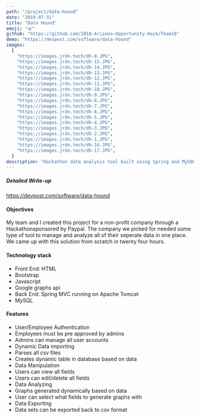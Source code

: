 ```yaml
---
path: "/project/data-hound"
date: "2019-07-31"
title: "Data Hound"
emoji: "📊"
github: "https://github.com/2018-Arizona-Opportunity-Hack/Team18"
demo: "https://devpost.com/software/data-hound"
images:
  [
    "https://images.jrdn.tech/dh-0.JPG",
    "https://images.jrdn.tech/dh-15.JPG",
    "https://images.jrdn.tech/dh-14.JPG",
    "https://images.jrdn.tech/dh-13.JPG",
    "https://images.jrdn.tech/dh-12.JPG",
    "https://images.jrdn.tech/dh-11.JPG",
    "https://images.jrdn.tech/dh-10.JPG",
    "https://images.jrdn.tech/dh-9.JPG",
    "https://images.jrdn.tech/dh-8.JPG",
    "https://images.jrdn.tech/dh-7.JPG",
    "https://images.jrdn.tech/dh-6.JPG",
    "https://images.jrdn.tech/dh-5.JPG",
    "https://images.jrdn.tech/dh-4.JPG",
    "https://images.jrdn.tech/dh-3.JPG",
    "https://images.jrdn.tech/dh-2.JPG",
    "https://images.jrdn.tech/dh-1.JPG",
    "https://images.jrdn.tech/dh-16.JPG",
    "https://images.jrdn.tech/dh-17.JPG",
  ]
description: "Hackathon data analysis tool built using Spring and MySQL"
---
```


##### Detailed Write-up

https://devpost.com/software/data-hound

#### Objectives

My team and I created this project for a non-profit company through a Hackathonsponsored by Paypal. The company we picked for needed some type of tool to manage and analyze all of their seperate data in one place. We came up with this solution from scratch in twenty four hours.

#### Technology stack

- Front End: HTML
- Bootstrap
- Javascript
- Google graphs api
- Back End: Spring MVC running on Apache Tomcat
- MySQL

#### Features

- User/Employee Authentication
- Employees must be pre approved by admins
- Admins can manage all user accounts
- Dynamic Data importing
- Parses all csv files
- Creates dynamic table in database based on data
- Data Manipulation
- Users can view all fields
- Users can edit/delete all fields
- Data Analyzing
- Graphs generated dynamically based on data
- User can select what fields to generate graphs with
- Data Exporting
- Data sets can be exported back to csv format
